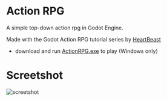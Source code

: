 # Action RPG
A simple top-down action rpg in Godot Engine.

Made with the Godot Action RPG tutorial series by [HeartBeast](https://www.youtube.com/playlist?list=PL9FzW-m48fn2SlrW0KoLT4n5egNdX-W9a)

- download and run [ActionRPG.exe](https://github.com/aelkayam/action-rpg/blob/main/actionRPG.exe) to play (Windows only)


# Screetshot
![screetshot](https://i.postimg.cc/85MpdYZQ/image.png "ingame screenshot")
